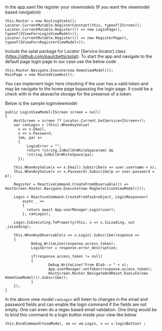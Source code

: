 In the app.xaml file register your viewmodels (If you want the viewmodel based navigation)
```    
this.Router = new RoutingState();
Locator.CurrentMutable.RegisterConstant(this, typeof(IScreen));
Locator.CurrentMutable.Register(() => new LoginPage(), typeof(IViewFor<LoginViewModel>));
Locator.CurrentMutable.Register(() => new RegisterPage(), typeof(IViewFor<RegisterViewModel>));
```
Include the splat package for Locator (Service locator) class (https://github.com/paulcbetts/splat). To start the app and navigate to the default page login page in our case use the below code
```
this.Router.Navigate.Execute(new HomeViewModel());
MainPage = new RoutedViewHost();
```
You can implement logic here checking if the user has a valid token and may be navigate to the home page bypassing the login page. It could be a check with in the akavache storage for the presense of a token.

Below is the sample loginviewmodel

```
public LoginViewModel(IScreen screen = null)
{
    HostScreen = screen ?? Locator.Current.GetService<IScreen>();
    var canLogin = (this).WhenAnyValue(
      x => x.Email,
      x => x.Password,
      (em, pa) => 
      {
          LoginError = "";
          return !string.IsNullOrWhiteSpace(em) &&
          !string.IsNullOrWhiteSpace(pa);
      });

    this.WhenAnyValue(x => x.Email).Subscribe(n => user.username = n);
    this.WhenAnyValue(x => x.Password).Subscribe(p => user.password = p);

    Register = ReactiveCommand.CreateFromObservable(() => HostScreen.Router.Navigate.Execute(new RegSelectionViewModel()));

    Login = ReactiveCommand.CreateFromTask<object, LoginResponse>(
        async _ => 
        {
          return await App.userManager.Login(user);
        }, canLogin);

    Login.IsExecuting.ToProperty(this, x => x.IsLoading, out _isLoading);

    this.WhenAnyObservable(x => x.Login).Subscribe(response => 
    {
            Debug.WriteLine(response.access_token);
            LoginError = response.error_description;

            if(response.access_token != null) 
            {
                    Debug.WriteLine("From Blob--> " + x);
                    App.userManager.setToken(response.access_token);
                    HostScreen.Router.NavigateAndReset.Execute(new HomeViewModel()).Subscribe();
            }
    });
}

```

In the above view model `canLogin` will listen to changes in the email and password fields and can enable the login command if the fields are not empty. One can even do a regex based email validation. One thing would be to bind this command to a login button inside your view like below
```
this.BindCommand(ViewModel, vm => vm.Login, v => v.loginButton) ;
```